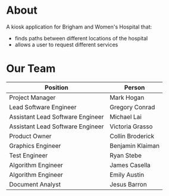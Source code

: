 # About
A kiosk application for Brigham and Women's Hospital that:
- finds paths between different locations of the hospital
- allows a user to request different services

# Our Team
| Position | Person |
|----------|--------|
| Project Manager | Mark Hogan |
| Lead Software Engineer | Gregory Conrad |
| Assistant Lead Software Engineer | Michael Lai |
| Assistant Lead Software Engineer | Victoria Grasso |
| Product Owner | Collin Broderick |
| Graphics Engineer | Benjamin Klaiman |
| Test Engineer | Ryan Stebe |
| Algorithm Engineer | James Casella |
| Algorithm Engineer | Emily Austin |
| Document Analyst | Jesus Barron |
